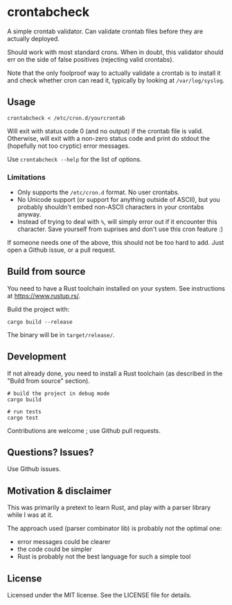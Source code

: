 # crontabcheck

A simple crontab validator. Can validate crontab files before they are actually deployed.

Should work with most standard crons. When in doubt, this validator should err on the side of false positives (rejecting valid crontabs).

Note that the only foolproof way to actually validate a crontab is to install it and check whether cron can
read it, typically by looking at `/var/log/syslog`.

## Usage

```
crontabcheck < /etc/cron.d/yourcrontab
```

Will exit with status code 0 (and no output) if the crontab file is valid. Otherwise, will exit with a
non-zero status code and print do stdout the (hopefully not too cryptic) error messages.

Use `crontabcheck --help` for the list of options.


### Limitations

* Only supports the `/etc/cron.d` format. No user crontabs.
* No Unicode support (or support for anything outside of ASCII), but you probably shouldn't embed non-ASCII characters in your crontabs anyway.
* Instead of trying to deal with `%`, will simply error out if it encounter this character. Save yourself from suprises and don't use this cron feature :)

If someone needs one of the above, this should not be too hard to add. Just open a Github issue, or a pull request.


## Build from source

You need to have a Rust toolchain installed on your system. See instructions at https://www.rustup.rs/.

Build the project with:

```
cargo build --release
```

The binary will be in `target/release/`.


## Development

If not already done, you need to install a Rust toolchain (as described in the "Build from source" section).

```
# build the project in debug mode
cargo build

# run tests
cargo test
```

Contributions are welcome ; use Github pull requests.

## Questions? Issues?

Use Github issues.

## Motivation & disclaimer

This was primarily a pretext to learn Rust, and play with a parser library while I was at it.

The approach used (parser combinator lib) is probably not the optimal one:
* error messages could be clearer
* the code could be simpler
* Rust is probably not the best language for such a simple tool

## License

Licensed under the MIT license. See the LICENSE file for details.
